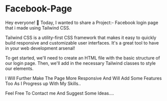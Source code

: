 # Facebook-Page
Hey everyone! 👋 Today, I wanted to share a Project:- Facebook login page that i made using Tailwind CSS.

Tailwind CSS is a utility-first CSS framework that makes it easy to quickly build responsive and customizable user interfaces. It's a great tool to have in your web development arsenal!

To get started, we'll need to create an HTML file with the basic structure of our login page. Then, we'll add in the necessary Tailwind classes to style our elements.

I Will Further Make The Page More Responsive And Will Add Some Features Too As I Progress up With My Skills.. 

Feel Free To Contact me And Suggest Some Ideas....
